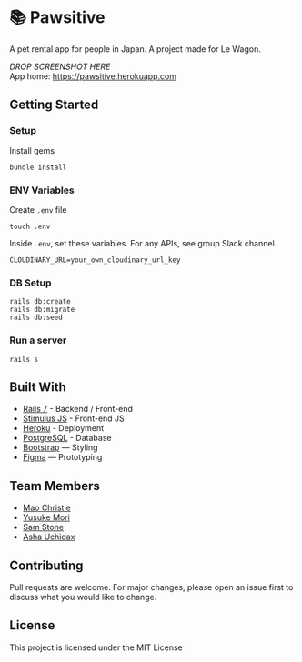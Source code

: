 # 📚 Pawsitive

A pet rental app for people in Japan. A project made for Le Wagon.

_DROP SCREENSHOT HERE_
<br>
App home: https://pawsitive.herokuapp.com
   

## Getting Started
### Setup

Install gems
```
bundle install
```

### ENV Variables
Create `.env` file
```
touch .env
```
Inside `.env`, set these variables. For any APIs, see group Slack channel.
```
CLOUDINARY_URL=your_own_cloudinary_url_key
```

### DB Setup
```
rails db:create
rails db:migrate
rails db:seed
```

### Run a server
```
rails s
```

## Built With
- [Rails 7](https://guides.rubyonrails.org/) - Backend / Front-end
- [Stimulus JS](https://stimulus.hotwired.dev/) - Front-end JS
- [Heroku](https://heroku.com/) - Deployment
- [PostgreSQL](https://www.postgresql.org/) - Database
- [Bootstrap](https://getbootstrap.com/) — Styling
- [Figma](https://www.figma.com) — Prototyping



## Team Members
- [Mao Christie ](https://www.linkedin.com/in/christiemao/)
- [Yusuke Mori ](https://www.linkedin.com/in/moriyusuke/)
- [Sam Stone ](https://www.linkedin.com/in/samantha-stone-659918208/)
- [Asha Uchidax](https://www.linkedin.com/in/ashamarina-uchida/)

## Contributing
Pull requests are welcome. For major changes, please open an issue first to discuss what you would like to change.

## License
This project is licensed under the MIT License
